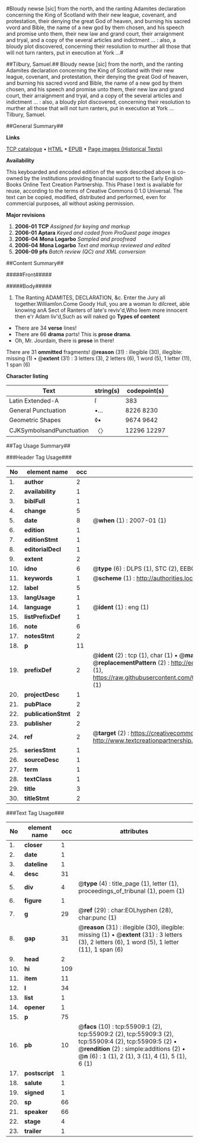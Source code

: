 #Bloudy newse [sic] from the north, and the ranting Adamites declaration concerning the King of Scotland with their new league, covenant, and protestation, their denying the great God of heaven, and burning his sacred vvord and Bible, the name of a new god by them chosen, and his speech and promise unto them, their new law and grand court, their arraignment and tryal, and a copy of the several articles and indictment ... : also, a bloudy plot discovered, concerning their resolution to murther all those that will not turn ranters, put in execution at York ...#

##Tilbury, Samuel.##
Bloudy newse [sic] from the north, and the ranting Adamites declaration concerning the King of Scotland with their new league, covenant, and protestation, their denying the great God of heaven, and burning his sacred vvord and Bible, the name of a new god by them chosen, and his speech and promise unto them, their new law and grand court, their arraignment and tryal, and a copy of the several articles and indictment ... : also, a bloudy plot discovered, concerning their resolution to murther all those that will not turn ranters, put in execution at York ...
Tilbury, Samuel.

##General Summary##

**Links**

[TCP catalogue](http://www.ota.ox.ac.uk/tcp/)  • 
[HTML](http://tei.it.ox.ac.uk/tcp/Texts-HTML/free/A62/A62536.html)  • 
[EPUB](http://tei.it.ox.ac.uk/tcp/Texts-EPUB/free/A62/A62536.epub) • 
[Page images (Historical Texts)](https://data.historicaltexts.jisc.ac.uk/view?pubId=eebo-12192701e&pageId=eebo-12192701e-55909-1)

**Availability**

This keyboarded and encoded edition of the
	       work described above is co-owned by the institutions
	       providing financial support to the Early English Books
	       Online Text Creation Partnership. This Phase I text is
	       available for reuse, according to the terms of Creative
	       Commons 0 1.0 Universal. The text can be copied,
	       modified, distributed and performed, even for
	       commercial purposes, all without asking permission.

**Major revisions**

1. __2006-01__ __TCP__ *Assigned for keying and markup*
1. __2006-01__ __Aptara__ *Keyed and coded from ProQuest page images*
1. __2006-04__ __Mona Logarbo__ *Sampled and proofread*
1. __2006-04__ __Mona Logarbo__ *Text and markup reviewed and edited*
1. __2006-09__ __pfs__ *Batch review (QC) and XML conversion*

##Content Summary##

#####Front#####

#####Body#####

1. The Ranting ADAMITES,
DECLARATION, &c.
Enter the Jury all together.Williamſon.Come Goody Hull, you are a woman ſo diſcreet, able knowing
anA Sect of Ranters of late's reviv'd,Who ſeem more innocent then e'r Adam liv'd,Such as will naked go
**Types of content**

  * There are 34 **verse** lines!
  * There are 66 **drama** parts! This is **prose drama**.
  * Oh, Mr. Jourdain, there is **prose** in there!

There are 31 **ommitted** fragments! 
 @__reason__ (31) : illegible (30), illegible: missing (1)  •  @__extent__ (31) : 3 letters (3), 2 letters (6), 1 word (5), 1 letter (11), 1 span (6)

**Character listing**


|Text|string(s)|codepoint(s)|
|---|---|---|
|Latin Extended-A|ſ|383|
|General Punctuation|•…|8226 8230|
|Geometric Shapes|◊▪|9674 9642|
|CJKSymbolsandPunctuation|〈〉|12296 12297|

##Tag Usage Summary##

###Header Tag Usage###

|No|element name|occ|attributes|
|---|---|---|---|
|1.|__author__|2||
|2.|__availability__|1||
|3.|__biblFull__|1||
|4.|__change__|5||
|5.|__date__|8| @__when__ (1) : 2007-01 (1)|
|6.|__edition__|1||
|7.|__editionStmt__|1||
|8.|__editorialDecl__|1||
|9.|__extent__|2||
|10.|__idno__|6| @__type__ (6) : DLPS (1), STC (2), EEBO-CITATION (1), OCLC (1), VID (1)|
|11.|__keywords__|1| @__scheme__ (1) : http://authorities.loc.gov/ (1)|
|12.|__label__|5||
|13.|__langUsage__|1||
|14.|__language__|1| @__ident__ (1) : eng (1)|
|15.|__listPrefixDef__|1||
|16.|__note__|6||
|17.|__notesStmt__|2||
|18.|__p__|11||
|19.|__prefixDef__|2| @__ident__ (2) : tcp (1), char (1)  •  @__matchPattern__ (2) : ([0-9\-]+):([0-9IVX]+) (1), (.+) (1)  •  @__replacementPattern__ (2) : http://eebo.chadwyck.com/downloadtiff?vid=$1&page=$2 (1), https://raw.githubusercontent.com/textcreationpartnership/Texts/master/tcpchars.xml#$1 (1)|
|20.|__projectDesc__|1||
|21.|__pubPlace__|2||
|22.|__publicationStmt__|2||
|23.|__publisher__|2||
|24.|__ref__|2| @__target__ (2) : https://creativecommons.org/publicdomain/zero/1.0/ (1), http://www.textcreationpartnership.org/docs/. (1)|
|25.|__seriesStmt__|1||
|26.|__sourceDesc__|1||
|27.|__term__|1||
|28.|__textClass__|1||
|29.|__title__|3||
|30.|__titleStmt__|2||


###Text Tag Usage###

|No|element name|occ|attributes|
|---|---|---|---|
|1.|__closer__|1||
|2.|__date__|1||
|3.|__dateline__|1||
|4.|__desc__|31||
|5.|__div__|4| @__type__ (4) : title_page (1), letter (1), proceedings_of_tribunal (1), poem (1)|
|6.|__figure__|1||
|7.|__g__|29| @__ref__ (29) : char:EOLhyphen (28), char:punc (1)|
|8.|__gap__|31| @__reason__ (31) : illegible (30), illegible: missing (1)  •  @__extent__ (31) : 3 letters (3), 2 letters (6), 1 word (5), 1 letter (11), 1 span (6)|
|9.|__head__|2||
|10.|__hi__|109||
|11.|__item__|11||
|12.|__l__|34||
|13.|__list__|1||
|14.|__opener__|1||
|15.|__p__|75||
|16.|__pb__|10| @__facs__ (10) : tcp:55909:1 (2), tcp:55909:2 (2), tcp:55909:3 (2), tcp:55909:4 (2), tcp:55909:5 (2)  •  @__rendition__ (2) : simple:additions (2)  •  @__n__ (6) : 1 (1), 2 (1), 3 (1), 4 (1), 5 (1), 6 (1)|
|17.|__postscript__|1||
|18.|__salute__|1||
|19.|__signed__|1||
|20.|__sp__|66||
|21.|__speaker__|66||
|22.|__stage__|4||
|23.|__trailer__|1||
